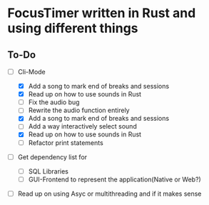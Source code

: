 # FocusTimer written in Rust and using different things

## To-Do 


- [ ] Cli-Mode
  - [x] Add a song to mark end of breaks and sessions 
  - [x] Read up on how to use sounds in Rust
  - [ ] Fix the audio bug
  - [ ] Rewrite the audio function entirely
  - [x] Add a song to mark end of breaks and sessions
  - [ ] Add a way interactively select sound
  - [x] Read up on how to use sounds in Rust
  - [ ] Refactor print statements
- [ ] Get dependency list for
  - [ ] SQL Libraries
  - [ ] GUI-Frontend to represent the application(Native or Web?)
- [ ] Read up on using Asyc or multithreading and if it makes sense

